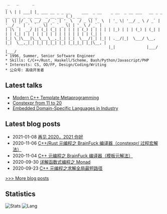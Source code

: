 
```
 _   _      _                                                                                      _
| \ | | ___| |_ ___ __ _ _ __     ___  _ __    _ __  _ __ ___   __ _ _ __ __ _ _ __ ___  _ __ ___ (_)_ __   __ _
|  \| |/ _ \ __/ __/ _` | '_ \   / _ \| '_ \  | '_ \| '__/ _ \ / _` | '__/ _` | '_ ` _ \| '_ ` _ \| | '_ \ / _` |
| |\  |  __/ || (_| (_| | | | | | (_) | | | | | |_) | | | (_) | (_| | | | (_| | | | | | | | | | | | | | | | (_| |
|_| \_|\___|\__\___\__,_|_| |_|  \___/|_| |_| | .__/|_|  \___/ \__, |_|  \__,_|_| |_| |_|_| |_| |_|_|_| |_|\__, |
                                              |_|              |___/                                       |___/
* 1996, Summer, Senior Software Engineer
* Skills: C/C++/Rust, Haskell/Scheme, Bash/Python/Javascript/PHP
* Interests: CS, OO/FP, Design/Coding/Writing
* 公众号: 高级开发者
```

## Latest talks
- [Modern C++ Template Metaprogramming](http://netcan.github.io/presentation/metaprogramming)
- [Constexpr from 11 to 20](https://netcan.github.io/presentation/constexpr_from_11_20)
- [Embedded Domain-Specific Languages in Industry](https://netcan.github.io/presentation/edsl_in_industry)

## Latest blog posts
- 2021-01-08 [再见 2020，2021 你好](https://netcan.github.io/2021/01/08/%E5%86%8D%E8%A7%812020%EF%BC%8C2021%E4%BD%A0%E5%A5%BD/)
- 2020-11-06 [C++/Rust 元编程之 BrainFuck 编译器（constexpr/ 过程宏解法）](https://netcan.github.io/2020/11/06/C-Rust%E5%85%83%E7%BC%96%E7%A8%8B%E4%B9%8BBrainFuck%E7%BC%96%E8%AF%91%E5%99%A8%EF%BC%88constexpr-%E8%BF%87%E7%A8%8B%E5%AE%8F%E8%A7%A3%E6%B3%95%EF%BC%89/)
- 2020-11-04 [C++ 元编程之 BrainFuck 编译器（模板元解法）](https://netcan.github.io/2020/11/04/C-%E5%85%83%E7%BC%96%E7%A8%8B%E4%B9%8BBrainFuck%E7%BC%96%E8%AF%91%E5%99%A8%EF%BC%88%E6%A8%A1%E6%9D%BF%E5%85%83%E8%A7%A3%E6%B3%95%EF%BC%89/)
- 2020-09-30 [详解函数式编程之 Monad](https://netcan.github.io/2020/09/30/%E8%AF%A6%E8%A7%A3%E5%87%BD%E6%95%B0%E5%BC%8F%E7%BC%96%E7%A8%8B%E4%B9%8BMonad/)
- 2020-09-23 [C++ 元编程之求解全局最短路径](https://netcan.github.io/2020/09/23/C-%E5%85%83%E7%BC%96%E7%A8%8B%E4%B9%8B%E6%B1%82%E8%A7%A3%E5%85%A8%E5%B1%80%E6%9C%80%E7%9F%AD%E8%B7%AF%E5%BE%84/)

[>>> More blog posts](https://netcan.github.io/archives/)

## Statistics
![Stats](https://github-readme-stats.vercel.app/api?username=netcan)
![Lang](https://github-readme-stats.vercel.app/api/top-langs/?username=netcan&hide=ipynb,html&layout=compact)
